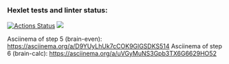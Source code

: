 ### Hexlet tests and linter status:
[![Actions Status](https://github.com/dmsiods/python-project-49/actions/workflows/hexlet-check.yml/badge.svg)](https://github.com/dmsiods/python-project-49/actions)
<a href="https://codeclimate.com/github/dmsiods/python-project-49/maintainability"><img src="https://api.codeclimate.com/v1/badges/f372db7fde4cdfdd4a4a/maintainability" /></a>

Asciinema of step 5 (brain-even): https://asciinema.org/a/D9YUyLhUk7cCOK9GlGSDKS514
Asciinema of step 6 (brain-calc): https://asciinema.org/a/uVGyMuNS3Gpb3TX6G6629HO52
